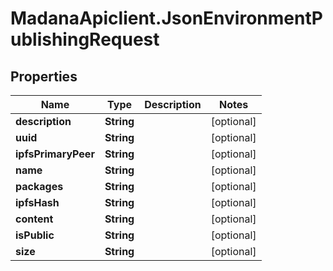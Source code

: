 # MadanaApiclient.JsonEnvironmentPublishingRequest

## Properties

Name | Type | Description | Notes
------------ | ------------- | ------------- | -------------
**description** | **String** |  | [optional] 
**uuid** | **String** |  | [optional] 
**ipfsPrimaryPeer** | **String** |  | [optional] 
**name** | **String** |  | [optional] 
**packages** | **String** |  | [optional] 
**ipfsHash** | **String** |  | [optional] 
**content** | **String** |  | [optional] 
**isPublic** | **String** |  | [optional] 
**size** | **String** |  | [optional] 


